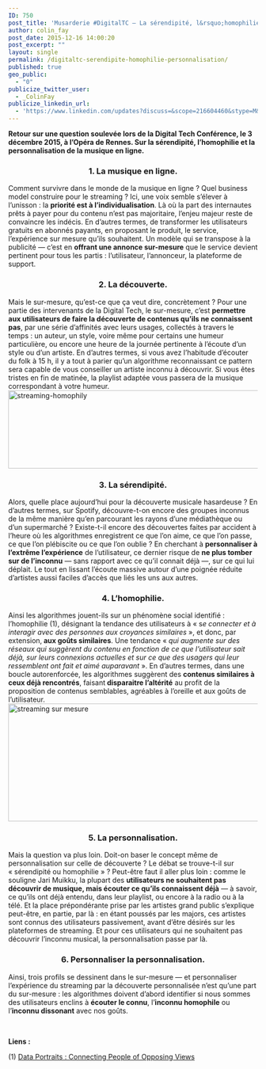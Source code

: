 ```yaml
---
ID: 750
post_title: 'Musarderie #DigitalTC — La sérendipité, l&rsquo;homophilie, la personnalisation'
author: colin_fay
post_date: 2015-12-16 14:00:20
post_excerpt: ""
layout: single
permalink: /digitaltc-serendipite-homophilie-personnalisation/
published: true
geo_public:
  - "0"
publicize_twitter_user:
  - _ColinFay
publicize_linkedin_url:
  - 'https://www.linkedin.com/updates?discuss=&scope=216604460&stype=M&topic=6082882150095429632&type=U&a=FTEC'
---
```

<strong>Retour sur une question soulevée lors de la Digital Tech Conférence, le 3 décembre 2015, à l’Opéra de Rennes. Sur la sérendipité, l’homophilie et la personnalisation de la musique en ligne.</strong>

<!--more-->
<h3 style="text-align: center;">1. <strong>La musique en ligne.</strong></h3>
Comment survivre dans le monde de la musique en ligne ? Quel business model construire pour le streaming ? Ici, une voix semble s’élever à l’unisson : la <strong>priorité est à l’individualisation</strong>. Là où la part des internautes prêts à payer pour du contenu n’est pas majoritaire, l’enjeu majeur reste de convaincre les indécis. En d’autres termes, de transformer les utilisateurs gratuits en abonnés payants, en proposant le produit, le service, l’expérience sur mesure qu’ils souhaitent. Un modèle qui se transpose à la publicité — c’est en <strong>offrant une annonce sur-mesure</strong> que le service devient pertinent pour tous les partis : l’utilisateur, l’annonceur, la plateforme de support.
<h3 style="text-align: center;">2. <strong>La découverte</strong>.</h3>
Mais le sur-mesure, qu’est-ce que ça veut dire, concrètement ? Pour une partie des intervenants de la Digital Tech, le sur-mesure, c’est <strong>permettre aux utilisateurs de faire la découverte de contenus qu’ils ne connaissent pas</strong>, par une série d’affinités avec leurs usages, collectés à travers le temps : un auteur, un style, voire même pour certains une humeur particulière, ou encore une heure de la journée pertinente à l’écoute d’un style ou d’un artiste. En d’autres termes, si vous avez l’habitude d’écouter du folk à 15 h, il y a tout à parier qu’un algorithme reconnaissant ce pattern sera capable de vous conseiller un artiste inconnu à découvrir. Si vous êtes tristes en fin de matinée, la playlist adaptée vous passera de la musique correspondant à votre humeur.

<img class="aligncenter size-full wp-image-753" src="http://cf.data-bzh.fr/wp-content/uploads/2015/12/streaming-homophily.jpg" alt="streaming-homophily" width="750" height="158" />
<h3 style="text-align: center;">3. <strong>La sérendipité</strong>.</h3>
Alors, quelle place aujourd’hui pour la découverte musicale hasardeuse ? En d’autres termes, sur Spotify, découvre-t-on encore des groupes inconnus de la même manière qu’en parcourant les rayons d’une médiathèque ou d’un supermarché ? Existe-t-il encore des découvertes faites par accident à l’heure où les algorithmes enregistrent ce que l’on aime, ce que l’on passe, ce que l’on plébiscite ou ce que l’on oublie ? En cherchant à <strong>personnaliser à l’extrême l’expérience</strong> de l’utilisateur, ce dernier risque de <strong>ne plus tomber sur de l’inconnu</strong> — sans rapport avec ce qu’il connait déjà —, sur ce qui lui déplait. Le tout en lissant l’écoute massive autour d’une poignée réduite d’artistes aussi faciles d’accès que liés les uns aux autres.
<h3 style="text-align: center;">4. <strong>L’homophilie</strong>.</h3>
Ainsi les algorithmes jouent-ils sur un phénomène social identifié : l’homophilie (1), désignant la tendance des utilisateurs à « s<em>e connecter et à interagir avec des personnes aux croyances similaires</em> », et donc, par extension,<strong> aux goûts similaires</strong>. Une tendance « <em>qui augmente sur des réseaux qui suggèrent du contenu en fonction de ce que l’utilisateur sait déjà, sur leurs connexions actuelles et sur ce que des usagers qui leur ressemblent ont fait et aimé auparavant</em> ». En d’autres termes, dans une boucle autorenforcée, les algorithmes suggèrent des <strong>contenus similaires à ceux déjà rencontrés</strong>, faisant<strong> disparaitre l’altérité</strong> au profit de la proposition de contenus semblables, agréables à l’oreille et aux goûts de l’utilisateur.

<img class="aligncenter size-full wp-image-755" src="http://cf.data-bzh.fr/wp-content/uploads/2015/12/streaming-advice-personnalisation.jpg" alt="streaming sur mesure" width="639" height="238" />
<h3 style="text-align: center;">5. <strong>La personnalisation</strong>.</h3>
Mais la question va plus loin. Doit-on baser le concept même de personnalisation sur celle de découverte ? Le débat se trouve-t-il sur « sérendipité ou homophilie » ? Peut-être faut il aller plus loin : comme le souligne Jari Muikku, la plupart des <strong>utilisateurs ne souhaitent pas découvrir de musique, mais écouter ce qu’ils connaissent déjà</strong> — à savoir, ce qu’ils ont déjà entendu, dans leur playlist, ou encore à la radio ou à la télé. Et la place prépondérante prise par les artistes grand public s’explique peut-être, en partie, par là : en étant poussés par les majors, ces artistes sont connus des utilisateurs passivement, avant d’être désirés sur les plateformes de streaming. Et pour ces utilisateurs qui ne souhaitent pas découvrir l’inconnu musical, la personnalisation passe par là.
<h3 style="text-align: center;">6. <strong>Personnaliser la personnalisation</strong>.</h3>
Ainsi, trois profils se dessinent dans le sur-mesure — et personnaliser l’expérience du streaming par la découverte personnalisée n’est qu’une part du sur-mesure : les algorithmes doivent d’abord identifier si nous sommes des utilisateurs enclins à <strong>écouter le connu</strong>, l’<strong>inconnu homophile</strong> ou l’<strong>inconnu dissonant</strong> avec nos goûts.

&nbsp;

<strong>Liens :</strong>

(1) <a href="http://arxiv.org/abs/1311.4658" target="_blank">Data Portraits : Connecting People of Opposing Views</a>
